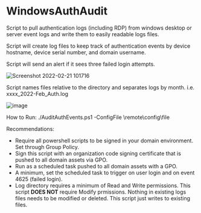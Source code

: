 # WindowsAuthAudit
Script to pull authentication logs (including RDP) from windows desktop or server event logs and write them to easily readable logs files. 

Script will create log files to keep track of authentication events by device hostname, device serial number, and domain username.

Script will send an alert if it sees three failed login attempts. 

![Screenshot 2022-02-21 101716](https://user-images.githubusercontent.com/58618324/154983051-5b403e2f-c582-46e6-89d0-2846369860a2.png)

Script names files relative to the directory and separates logs by month. i.e. xxxx_2022-Feb_Auth.log

![image](https://user-images.githubusercontent.com/58618324/154983187-33b363de-835c-4f4b-8edb-20b6c17ae225.png)

How to Run:
./AuditAuthEvents.ps1 -ConfigFile \\remote\config\file

Recommendations:
- Require all powershell scripts to be signed in your domain environment. Set through Group Policy. 
- Sign this script with an organization code signing certificate that is pushed to all domain assets via GPO.
- Run as a scheduled task pushed to all domain assets with a GPO.
- A minimum, set the scheduled task to trigger on user login and on event 4625 (failed login). 
- Log directory requires a minimum of Read and Write permissions. This script **DOES NOT** require Modify prmissions. Nothing in existing logs files needs to be modified or deleted. This script just writes to existing files. 

